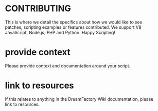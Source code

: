 # CONTRIBUTING

This is where we detail the specifics about how we would like to see patches, scripting examples or features contributed. We support V8 JavaScript, Node.js, PHP and Python. Happy Scripting!


# provide context
Please provide context and documentation around your script.

# link to resources
If this relates to anything in the DreamFactory Wiki documentation, please link to resources.
